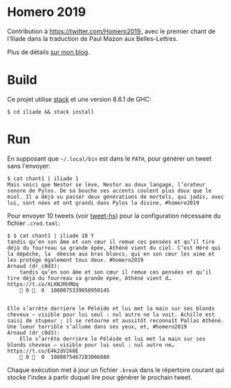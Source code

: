 # Homero 2019

Contribution à https://twitter.com/Homero2019_ avec le premier chant de l'Iliade dans la traduction de Paul Mazon aux Belles-Lettres.

Plus de détails [sur mon blog](https://abailly.github.io/posts/homero2019.html).

# Build

Ce projet utilise [stack](http://haskellstack.org) et une version 8.6.1 de GHC:

```
$ cd iliade && stack install
```

# Run

En supposant que `~/.local/bin` est dans le `PATH`, pour générer un tweet sans l'envoyer:

```
$ cat chant1 | iliade 1
Mais voici que Nestor se lève, Nestor au doux langage, l’orateur sonore de Pylos. De sa bouche ses accents coulent plus doux que le miel. Il a déjà vu passer deux générations de mortels, qui jadis, avec lui, sont nées et ont grandi dans Pylos la divine, #homero2019
```

Pour envoyer 10 tweets (voir [tweet-hs](https://hackage.haskell.org/package/tweet-hs)) pour la configuration nécessaire du fichier `.cred.toml`:

```
$ $ cat chant1 | iliade 10 Y
tandis qu’en son âme et son cœur il remue ces pensées et qu’il tire déjà du fourreau sa grande épée, Athéné vient du ciel. C’est Héré qui la dépêche, la  déesse aux bras blancs, qui en son cœur les aime et les protège également tous deux. #homero2019
Arnaud (dr_c0d3):
    tandis qu’en son âme et son cœur il remue ces pensées et qu’il tire déjà du fourreau sa grande épée, Athéné vient d… https://t.co/XLKNJRhMQq
    💜 0   0  1080875339058950145


Elle s’arrête derrière le Péléide et lui met la main sur ses blonds cheveux – visible pour lui seul : nul autre ne la voit. Achille est saisi de stupeur ; il se retourne et aussitôt reconnaît Pallas Athéné. Une lueur terrible s’allume dans ses yeux, et, #homero2019
Arnaud (dr_c0d3):
    Elle s’arrête derrière le Péléide et lui met la main sur ses blonds cheveux – visible pour lui seul : nul autre ne… https://t.co/E4k2dV2k8E
    💜 0   0  1080875467283066880
```

Chaque exécution met à jour un fichier `.break` dans le répertoire courant qui stocke l'index à partir duquel lire pour générer le prochain tweet.

